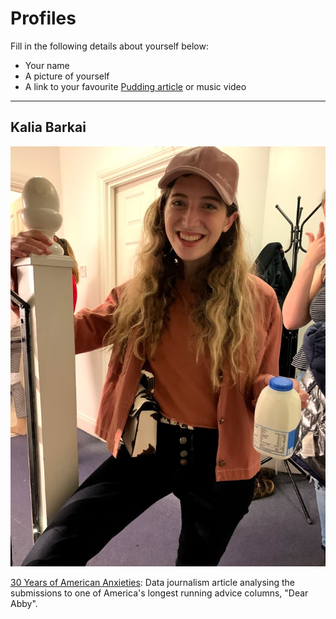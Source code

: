 # Profiles
Fill in the following details about yourself below:

- Your name
- A picture of yourself
- A link to your favourite [Pudding article](https://pudding.cool/) or music video

---

## Kalia Barkai

![kalia-pic](kalia-pic.jpg)

[30 Years of American Anxieties](https://pudding.cool/2018/11/dearabby/): Data journalism article analysing the submissions to one of America's longest running advice columns, "Dear Abby".
